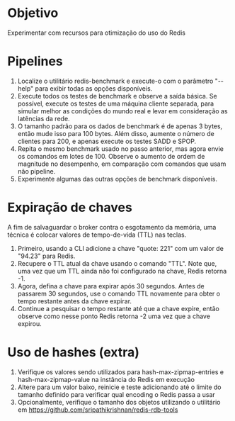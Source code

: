 # Objetivo

Experimentar com recursos para otimização do uso do Redis

# Pipelines

1.  Localize o utilitário redis-benchmark e execute-o com o parâmetro "--help" para exibir todas as opções disponíveis.
2.  Execute todos os testes de benchmark e observe a saída básica. Se possível, execute os testes de uma máquina cliente separada, para simular melhor as condições do mundo real e levar em consideração as latências da rede.
3.  O tamanho padrão para os dados de benchmark é de apenas 3 bytes, então mude isso para 100 bytes. Além disso, aumente o número de clientes para 200, e apenas execute os testes SADD e SPOP.
4.  Repita o mesmo benchmark usado no passo anterior, mas agora envie os comandos em lotes de 100. Observe o aumento de ordem de magnitude no desempenho, em comparação com comandos que  usam não pipeline.
5. Experimente algumas das outras opções de benchmark disponíveis.

# Expiração de chaves

A fim de salvaguardar o broker contra o esgotamento da memória, uma técnica é colocar valores de tempo-de-vida (TTL) nas teclas.

1.  Primeiro, usando a CLI adicione a chave "quote: 221" com um valor de "94.23" para Redis.
2.  Recupere o TTL atual da chave usando o comando "TTL". Note que, uma vez que um TTL ainda não foi configurado na chave, Redis retorna -1.
3.  Agora, defina a chave para expirar após 30 segundos. Antes de passarem 30 segundos, use o comando TTL novamente para obter o tempo restante antes da chave expirar.
4.  Continue a pesquisar o tempo restante até que a chave expire, então observe como nesse ponto Redis retorna -2 uma vez que a chave expirou.

# Uso de hashes (extra)

1.  Verifique os valores sendo utilizados para hash-max-zipmap-entries e hash-max-zipmap-value na instância do Redis em execução
2.  Altere para um valor baixo, reinicie e teste adicionando até o limite do tamanho definido para verificar qual encoding o Redis passa a usar
3.  Opcionalmente, verifique o tamanho dos objetos utilizando o utilitário em https://github.com/sripathikrishnan/redis-rdb-tools 
